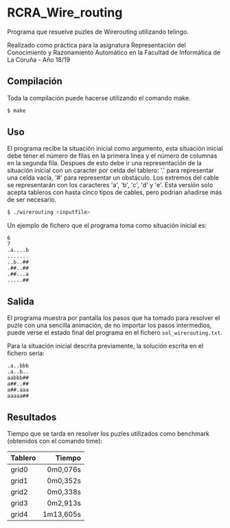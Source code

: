 RCRA_Wire_routing
=================

Programa que resuelve puzles de Wirerouting utilizando telingo.

Realizado como práctica para la asignatura Representación del Conocimiento y Razonamiento Automático en la Facultad de Informática de La Coruña - Año 18/19

## Compilación

Toda la compilación puede hacerse utilizando el comando make.

```bash
$ make 	
```
	
## Uso

El programa recibe la situación inicial como argumento, esta situación
inicial debe tener el número de filas en la primera linea y el número de
columnas en la segunda fila.
Despues de esto debe ir una representación de la situación inicial con un
caracter por celda del tablero: '.' para representar una celda vacía, '#' para
representar un obstáculo. Los extremos del cable se representarán con los
caracteres 'a', 'b', 'c', 'd' y 'e'. Esta versión solo acepta tableros con
hasta cinco tipos de cables, pero podrian añadirse más de ser necesario.

```bash
$ ./wirerouting <inputfile>
```

Un ejemplo de fichero que el programa toma como situación inicial es:

```
6
7
.a....b
.......
..b..##
.##..##
.##...a
.....##
```

## Salida
El programa muestra por pantalla los pasos que ha tomado para resolver el puzle
con una sencilla animación, de no importar los pasos intermedios, puede verse
el estado final del programa en el fichero `sol_wirerouting.txt`.

Para la situación inicial descrita previamente, la solución escrita en el
fichero sería:

```
.a..bbb
.a..b..
aabbb##
a##..##
a##.aaa
aaaaa##
```

## Resultados
Tiempo que se tarda en resolver los puzles utilizados como benchmark 
(obtenidos con el comando time):

| Tablero	    | Tiempo 		| 
| ------------- |--------------:|
| grid0	        |		0m0,076s|
| grid1         |       0m0,352s|
| grid2         |       0m0,338s|
| grid3         |       0m2,913s|
| grid4         |      1m13,605s| 







